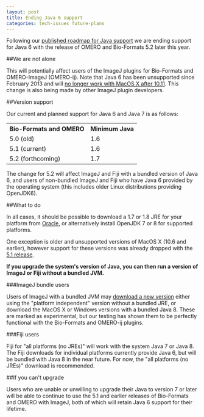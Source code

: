 ```yaml
---
layout: post
title: Ending Java 6 support
categories: tech-issues future-plans
---
```


Following our [published roadmap for Java support](http://www.openmicroscopy.org/site/support/omero5.1/sysadmins/version-requirements.html#java)
we are ending support for Java 6 with the release of OMERO and Bio-Formats 5.2
later this year.

##We are not alone

This will potentially affect users of the ImageJ plugins for Bio-Formats and
OMERO-ImageJ (OMERO-ij). Note that Java 6 has been unsupported since February
2013 and will [no longer work with MacOS X after 10.11](https://developer.apple.com/library/prerelease/mac/releasenotes/General/rn-osx-10.11/).
This change is also being made by other ImageJ plugin developers.

##Version support

Our current and planned support for Java 6 and Java 7 is as follows:

<table>
    <tr>
        <th>Bio-Formats and OMERO</th>
        <th>Minimum Java</th>
    </tr>
    <tr>
        <td>5.0 (old)</td>
        <td>1.6</td>
    </tr>
    <tr>
        <td>5.1 (current)</td>
        <td>1.6</td>
    </tr>
    <tr>
        <td>5.2 (forthcoming)</td>
        <td>1.7</td>
    </tr>
<table>

The change for 5.2 will affect ImageJ and Fiji with a bundled version
of Java 6, and users of non-bundled ImageJ and Fiji who
have Java 6 provided by the operating system (this includes older
Linux distributions providing OpenJDK6).

##What to do

In all cases, it should be possible to download a 1.7 or 1.8 JRE for
your platform from
[Oracle](http://www.oracle.com/technetwork/java/javase/downloads/index.html),
or alternatively install OpenJDK 7 or 8 for supported platforms.

One exception is older and unsupported versions of MacOS X (10.6 and
earlier), however support for these versions was already dropped with
the [5.1 release](http://www.openmicroscopy.org/site/support/omero5.1/sysadmins/version-requirements.html#unix-macos-x).

**If you upgrade the system's version of Java, you can then run a
version of ImageJ or Fiji without a bundled JVM.**

###ImageJ bundle users

Users of ImageJ with a bundled JVM may [download a new version](http://imagej.nih.gov/ij/download.html) either using the "platform
independent" version without a bundled JRE, or download the MacOS X or
Windows versions with a bundled Java 8. These are marked as
experimental, but our testing has shown them to be perfectly
functional with the Bio-Formats and OMERO-ij plugins.

###Fiji users

Fiji for "all platforms (no JREs)" will work with the system Java 7 or
Java 8. The Fiji downloads for individual platforms currently provide
Java 6, but will be bundled with Java 8 in the near future.
For now, the "all platforms (no JREs)" download is recommended.

##If you can't upgrade

Users who are unable or unwilling to upgrade their Java to version 7
or later will be able to continue to use the 5.1 and earlier releases
of Bio-Formats and OMERO with ImageJ, both of which will retain Java 6
support for their lifetime.

